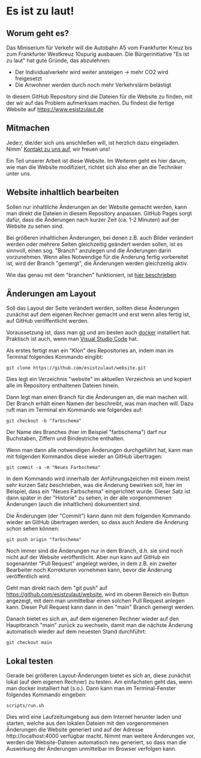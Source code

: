# Es ist zu laut!

## Worum geht es?

Das Miniserium für Verkehr will die Autobahn A5 vom Frankfurter Kreuz bis zum Frankfurter Westkreuz 10spurig ausbauen. Die Bürgerinitiative "Es ist zu laut" hat gute Gründe, das abzulehnen:

- Der Individualverkehr wird weiter ansteigen -> mehr CO2 wird freigesetzt
- Die Anwohner werden durch noch mehr Verkehrslärm belästigt

In diesem GitHub Repository sind die Dateien für die Website zu finden, mit der wir auf das Problem aufmerksam machen. Du findest die fertige Website auf https://www.esistzulaut.de

## Mitmachen

Jede:r, die/der sich uns anschließen will, ist herzlich dazu eingeladen. Nimm' [Kontakt zu uns auf](mailto:es.ist.zu.laut@gmx.de), wir freuen uns!

Ein Teil unserer Arbeit ist diese Website. Im Weiteren geht es hier darum, wie man die Website modifiziert, richtet sich also eher an die Techniker unter uns.

## Website inhaltlich bearbeiten

Sollen nur inhaltliche Änderungen an der Website gemacht werden, kann man direkt die Dateien in diesem Repository anpassen. GitHub Pages sorgt dafür, dass die Änderungen nach kurzer Zeit (ca. 1-2 Minuten) auf der Website zu sehen sind.

Bei größeren inhaltlichen Änderungen, bei denen z.B. auch Bilder verändert werden oder mehrere Seiten gleichzeitig geändert werden sollen, ist es sinnvoll, einen sog. "Branch" anzulegen und die Änderungen darin vorzunehmen. Wenn alles Notwendige für die Änderung fertig vorbereitet ist, wird der Branch "gemergt", die Änderungen werden gleichzeitig aktiv.

Wie das genau mit dem "branchen" funktioniert, ist [hier beschrieben](https://git-scm.com/book/de/v2/Git-Branching-Einfaches-Branching-und-Merging)

## Änderungen am Layout

Soll das Layout der Seite verändert werden, sollten diese Änderungen zunächst auf dem eigenen Rechner gemacht und erst wenn alles fertig ist, auf GitHub veröffentlicht werden.

Voraussetzung ist, dass man [git](https://git-scm.com/book/en/v2/Getting-Started-Installing-Git) und am besten auch [docker](https://docs.docker.com/get-docker/) installiert hat. Praktisch ist auch, wenn man [Visual Studio Code](https://code.visualstudio.com/download) hat.

Als erstes fertigt man ein "Klon" des Repositories an, indem man im Terminal folgendes Kommando eingibt:

    git clone https://github.com/esistzulaut/website.git

Dies legt ein Verzeichnis "website" im aktuellen Verzeichnis an und kopiert alle im Repository enthaltenen Dateien hinein.

Dann legt man einen Branch für die Änderungen an, die man machen will. Der Branch erhält einen Namen der beschreibt, was man machen will. Dazu ruft man im Terminal ein Kommando wie folgendes auf:

    git checkout -b "farbschema"

Der Name des Branches (hier im Beispiel "farbschema") darf nur Buchstaben, Ziffern und Bindestriche enthalten.

Wenn man dann alle notwendigen Änderungen durchgeführt hat, kann man mit folgenden Kommandos diese wieder an GitHub übertragen:

    git commit -a -m "Neues Farbschema"

In dem Kommando wird innerhalb der Anführungszeichen mit einem meist sehr kurzen Satz beschrieben, was die Änderung bewirken soll, hier im Beispiel, dass ein "Neues Farbschema" eingerichtet wurde. Dieser Satz ist dann später in der "Historie" zu sehen, in der alle vorgenommenen Änderungen (auch die inhaltlichen) dokumentiert sind.

Die Änderungen (der "Commit") kann dann mit dem folgenden Kommando wieder an GitHub übertragen werden, so dass auch Andere die Änderung schon sehen können:

    git push origin "farbschema"

Noch immer sind die Änderungen nur in dem Branch, d.h. sie sind noch nicht auf der Website veröffentlicht. Aber nun kann auf GitHub ein sogenannter "Pull Request" angelegt werden, in dem z.B. ein zweiter Bearbeiter noch Korrekturen vornehmen kann, bevor die Änderung veröffentlich wird.

Geht man direkt nach dem "git push" auf https://github.com/esistzulaut/website, wird im oberen Bereich ein Button angezeigt, mit dem man unmittelbar einen solchen Pull Request anlegen kann. Dieser Pull Request kann dann in den "main" Branch gemergt werden.

Danach bietet es sich an, auf dem eigenenen Rechner wieder auf den Hauptbranch "main" zurück zu wechseln, damit man die nächste Änderung automatisch wieder auf dem neuesten Stand durchführt:

    git checkout main

## Lokal testen

Gerade bei größeren Layout-Änderungen bietet es sich an, diese zunächst lokal (auf dem eigenen Rechner) zu testen. Am einfachsten geht das, wenn man docker installiert hat (s.o.). Dann kann man im Terminal-Fenster folgendes Kommando eingeben:

    scripts/run.sh

Dies wird eine Laufzeitumgebung aus dem Internet herunter laden und starten, welche aus den lokalen Dateien mit den vorgenommenen Änderungen die Website generiert und auf der Adresse http://localhost:4000 verfügbar macht. Nimmt man weitere Änderungen vor, werden die Website-Dateien automatisch neu generiert, so dass man die Auswirkung der Änderungen unmittelbar im Browser verfolgen kann.
